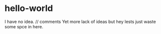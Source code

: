 # hello-world
I have no idea.
// comments
Yet more lack of ideas but hey lests just waste some spce in here.

